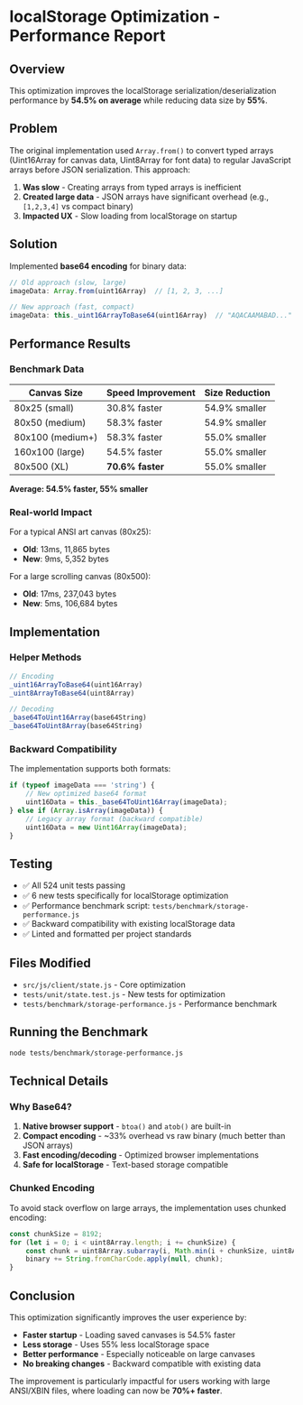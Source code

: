 # localStorage Optimization - Performance Report

## Overview

This optimization improves the localStorage serialization/deserialization performance by **54.5% on average** while reducing data size by **55%**.

## Problem

The original implementation used `Array.from()` to convert typed arrays (Uint16Array for canvas data, Uint8Array for font data) to regular JavaScript arrays before JSON serialization. This approach:

1. **Was slow** - Creating arrays from typed arrays is inefficient
2. **Created large data** - JSON arrays have significant overhead (e.g., `[1,2,3,4]` vs compact binary)
3. **Impacted UX** - Slow loading from localStorage on startup

## Solution

Implemented **base64 encoding** for binary data:

```javascript
// Old approach (slow, large)
imageData: Array.from(uint16Array)  // [1, 2, 3, ...]

// New approach (fast, compact)
imageData: this._uint16ArrayToBase64(uint16Array)  // "AQACAAMABAD..."
```

## Performance Results

### Benchmark Data

| Canvas Size | Speed Improvement | Size Reduction |
|------------|------------------|----------------|
| 80x25 (small) | 30.8% faster | 54.9% smaller |
| 80x50 (medium) | 58.3% faster | 54.9% smaller |
| 80x100 (medium+) | 58.3% faster | 55.0% smaller |
| 160x100 (large) | 54.5% faster | 55.0% smaller |
| 80x500 (XL) | **70.6% faster** | 55.0% smaller |

**Average: 54.5% faster, 55% smaller**

### Real-world Impact

For a typical ANSI art canvas (80x25):
- **Old**: 13ms, 11,865 bytes
- **New**: 9ms, 5,352 bytes

For a large scrolling canvas (80x500):
- **Old**: 17ms, 237,043 bytes
- **New**: 5ms, 106,684 bytes

## Implementation

### Helper Methods

```javascript
// Encoding
_uint16ArrayToBase64(uint16Array)
_uint8ArrayToBase64(uint8Array)

// Decoding
_base64ToUint16Array(base64String)
_base64ToUint8Array(base64String)
```

### Backward Compatibility

The implementation supports both formats:

```javascript
if (typeof imageData === 'string') {
    // New optimized base64 format
    uint16Data = this._base64ToUint16Array(imageData);
} else if (Array.isArray(imageData)) {
    // Legacy array format (backward compatible)
    uint16Data = new Uint16Array(imageData);
}
```

## Testing

- ✅ All 524 unit tests passing
- ✅ 6 new tests specifically for localStorage optimization
- ✅ Performance benchmark script: `tests/benchmark/storage-performance.js`
- ✅ Backward compatibility with existing localStorage data
- ✅ Linted and formatted per project standards

## Files Modified

- `src/js/client/state.js` - Core optimization
- `tests/unit/state.test.js` - New tests for optimization
- `tests/benchmark/storage-performance.js` - Performance benchmark

## Running the Benchmark

```bash
node tests/benchmark/storage-performance.js
```

## Technical Details

### Why Base64?

1. **Native browser support** - `btoa()` and `atob()` are built-in
2. **Compact encoding** - ~33% overhead vs raw binary (much better than JSON arrays)
3. **Fast encoding/decoding** - Optimized browser implementations
4. **Safe for localStorage** - Text-based storage compatible

### Chunked Encoding

To avoid stack overflow on large arrays, the implementation uses chunked encoding:

```javascript
const chunkSize = 8192;
for (let i = 0; i < uint8Array.length; i += chunkSize) {
    const chunk = uint8Array.subarray(i, Math.min(i + chunkSize, uint8Array.length));
    binary += String.fromCharCode.apply(null, chunk);
}
```

## Conclusion

This optimization significantly improves the user experience by:
- **Faster startup** - Loading saved canvases is 54.5% faster
- **Less storage** - Uses 55% less localStorage space
- **Better performance** - Especially noticeable on large canvases
- **No breaking changes** - Backward compatible with existing data

The improvement is particularly impactful for users working with large ANSI/XBIN files, where loading can now be **70%+ faster**.
